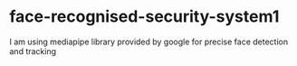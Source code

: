 # face-recognised-security-system1
I am using mediapipe library provided by google for precise face detection and tracking

